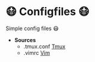 # :mask: Configfiles :mask:

Simple config files :mask:

* **Sources**
    * .tmux.conf [Tmux](https://tmux.github.io/)
    * .vimrc [Vim](http://www.vim.org/)

